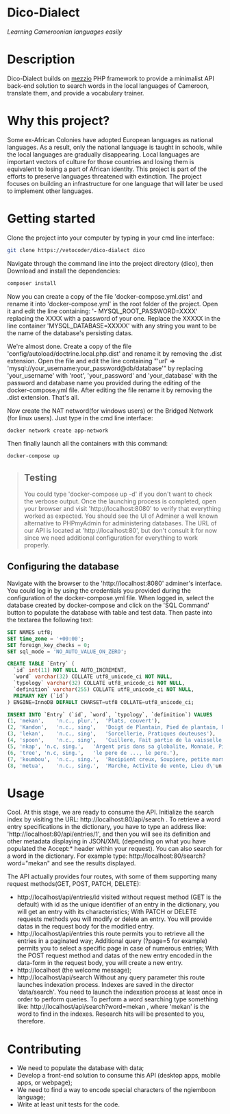 # Dico-Dialect

*Learning Cameroonian languages easily*

# Description

Dico-Dialect builds on [mezzio](https://github.com/mezzio/mezzio) PHP framework to provide a minimalist
API back-end solution to search words in the local languages of Cameroon, translate them, and provide a vocabulary trainer.

# Why this project?

Some ex-African Colonies have adopted European languages as national languages. As a result, only the national language 
is taught in schools, while the local languages are gradually disappearing. Local languages are important vectors of culture for 
those countries and losing them is equivalent to losing a part of African identity. This project is part of the efforts to 
preserve languages threatened with extinction. The project focuses on building an infrastructure for one language that will later be used 
to implement other languages.

# Getting started

Clone the project into your computer by typing in your cmd line interface:
```bash
git clone https://vetocoder/dico-dialect dico
```
Navigate through the command line into the project directory (dico), then Download and install
 the dependencies:
```bash
composer install
```
Now you can create a copy of the file 'docker-compose.yml.dist' and rename it into 'docker-compose.yml' in the root folder of the project. Open it and edit the line containing: '- MYSQL_ROOT_PASSWORD=XXXX' replacing the XXXX with a password of your one. Replace the XXXXX in the line container 'MYSQL_DATABASE=XXXXX' with any string you want to be the name of the database's persisting datas.

We're almost done. Create a copy of the file 'config/autoload/doctrine.local.php.dist' and rename it by removing the .dist extension. Open the file and edit the line containing "'url' => 'mysql://your_username:your_password@db/database'" by replacing 'your_username' with 'root', 'your_password' and 'your_database' with the password and database name you provided during the editing of the docker-compose.yml file. After editing the file rename it by removing the .dist extension. That's all.

Now create the NAT netword(for windows users) or the Bridged Network (for linux users). Just type in the cmd line interface:
```bash
docker network create app-network
```
Then finally launch all the containers with this command:
```bash
docker-compose up
```
> ## Testing
> You could type 'docker-compose up -d' if you don't want to check the verbose output.
> Once the launching process is completed, open your browser and visit 'http://localhost:8080' to verify
> that everything worked as expected. You should see the UI of Adminer a well known alternative to
> PHPmyAdmin for administering databases. The URL of our API is located at 'http://localhost:80',
> but don't consult it for now since we need additional configuration for everything to work properly.

## Configuring the database

Navigate with the browser to the 'http://localhost:8080' adminer's interface. You could log in by using the credentials you provided during the configuration of the docker-compose.yml file. When logged in, select the database created by docker-compose and click on the 'SQL Command' button to populate the database with table and test data. Then paste into the textarea the following text:

```sql
SET NAMES utf8;
SET time_zone = '+00:00';
SET foreign_key_checks = 0;
SET sql_mode = 'NO_AUTO_VALUE_ON_ZERO';

CREATE TABLE `Entry` (
  `id` int(11) NOT NULL AUTO_INCREMENT,
  `word` varchar(32) COLLATE utf8_unicode_ci NOT NULL,
  `typology` varchar(32) COLLATE utf8_unicode_ci NOT NULL,
  `definition` varchar(255) COLLATE utf8_unicode_ci NOT NULL,
  PRIMARY KEY (`id`)
) ENGINE=InnoDB DEFAULT CHARSET=utf8 COLLATE=utf8_unicode_ci;

INSERT INTO `Entry` (`id`, `word`, `typology`, `definition`) VALUES
(1,	'mekan',	'n.c., plur.',	'Plats, couvert'),
(2,	'Kandon',	'n.c., sing',	'Doigt de Plantain, Pied de plantain, Regime de plantain'),
(3,	'lekan',	'n.c., sing',	'Sorcellerie, Pratiques douteuses'),
(4,	'spoon',	'n.c., sing',	'Cuillere, Fait partie de la vaisselle, Cf mekan.'),
(5,	'nkap',	'n.c, sing.',	'Argent pris dans sa globalite, Monnaie, Piece de monnaie, Billet de banque.'),
(6,	'tree',	'n.c, sing.',	'le pere de ..., le pere.'),
(7,	'koumbou',	'n.c., sing.',	'Recipient creux, Soupiere, petite marmite'),
(8,	'metua',	'n.c., sing.',	'Marche, Activite de vente, Lieu d\'un marche');
```

# Usage

Cool. At this stage, we are ready to consume the API.
Initialize the search index by visiting the URL: http://localhost:80/api/search .
To retrieve a word entry specifications in the dictionary, you have to type an address like: 'http://localhost:80/api/entries/1', and then you will see its definition and other metadata displaying in JSON/XML (depending on what you have populated the Accept:* header within your request).
You can also search for a word in the dictionary. For example type: http://localhost:80/search?word="mekan" and see the results displayed.

The API actually provides four routes, with some of them supporting many request methods(GET, POST, PATCH, DELETE):
- http://localhost/api/entries/id   visited without request method (GET is the default) with id as the unique identifier of an entry in the dictionary, you will get an entry with its characteristics; With PATCH or DELETE requests methods you will modify or delete an entry. You will provide datas in the request body for the modified entry.
- http://localhost/api/entries this route permits you to retrieve all the entries in a paginated way; Additional query (?page=5 for example) permits you to select a specific page in case of numerous entries; With the POST request method and datas of the new entry encoded in the data-form in the request body, you will create a new entry.
- http://localhost (the welcome message);
- http://localhost/api/search Without any query parameter this route launches indexation process. Indexes are saved in the director 'data/search'. You need to launch the indexation process at least once in order to perform queries. To perform a word searching type something like: http://localhost/api/search?word=mekan , where 'mekan' is the word to find in the indexes. Research hits will be presented to you, therefore.

# Contributing

- We need to populate the database with data;
- Develop a front-end solution to consume this API (desktop apps, mobile apps, or webpage);
- We need to find a way to encode special characters of the ngiemboon language;
- Write at least unit tests for the code.
